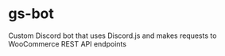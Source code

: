 # gs-bot
Custom Discord bot that uses Discord.js and makes requests to WooCommerce REST API endpoints
